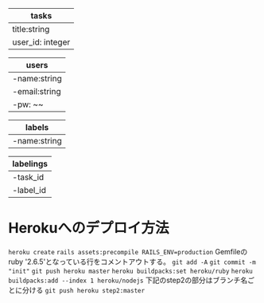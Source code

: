 |  tasks             | 
| ----------------   | 
|  title:string      |  
|  user_id: integer  | 

|  users             | 
| ----------------   | 
|  -name:string      |  
|  -email:string     | 
|    -pw: ~~         | 

|  labels            | 
| ----------------   | 
|  -name:string      |     

|  labelings         |      
| ----------------   |
|  -task_id          |  
|  -label_id         | 

# Herokuへのデプロイ方法
`heroku create`
`rails assets:precompile RAILS_ENV=production`
Gemfileのruby '2.6.5'となっている行をコメントアウトする。
`git add -A`
`git commit -m "init"`
`git push heroku master`
`heroku buildpacks:set heroku/ruby`
`heroku buildpacks:add --index 1 heroku/nodejs`
下記のstep2の部分はブランチ名ごとに分ける
`git push heroku step2:master`

